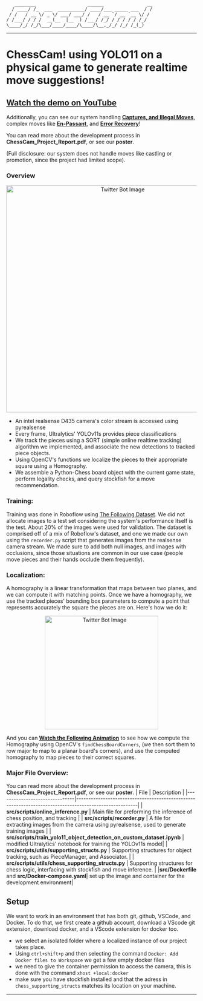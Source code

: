 ﻿
```
   ________                   ______                __
  / ____/ /_  ___  __________/ ____/___ _____ ___  / /
 / /   / __ \/ _ \/ ___/ ___/ /   / __ `/ __ `__ \/ /
/ /___/ / / /  __(__  |__  ) /___/ /_/ / / / / / /_/
\____/_/ /_/\___/____/____/\____/\__,_/_/ /_/ /_(_)
```
***

# ChessCam! using YOLO11 on a physical game to generate realtime move suggestions! 

## [Watch the demo on YouTube](https://www.youtube.com/watch?v=ubye3jiIMzM) 

Additionally, you can see our system handling [**Captures, and Illegal Moves**](https://www.youtube.com/watch?v=eKCE8y1vlIw&feature=youtu.be), complex moves like **[En-Passant](https://www.youtube.com/watch?v=eKCE8y1vlIw&feature=youtu.be)**, and **[Error Recovery](https://www.youtube.com/watch?v=qV9FdVCifS0)**! 

You can read more about the development process in **ChessCam_Project_Report.pdf**, or see our **poster**.

(Full disclosure: our system does not handle moves like castling or promotion, since the project had limited scope). 

### Overview 

<p align="center">
  <img src="https://github.com/user-attachments/assets/00e8d395-7ecd-48d3-86ec-980bfdfd2ef5" alt="Twitter Bot Image" width="600"/>
</p>

* An intel realsense D435 camera's color stream is accessed using pyrealsense
* Every frame, Ultralytics' YOLOv11s provides piece classifications
* We track the pieces using a SORT (simple online realtime tracking) algorithm we implemented, and associate the new detections to tracked piece objects.
* Using OpenCV's functions we localize the pieces to their appropriate square using a Homography.
* We assemble a Python-Chess board object with the current game state, perform legality checks, and query stockfish for a move recommendation.

### Training: 
Training was done in Roboflow using [The Following Dataset](https://app.roboflow.com/bonus-bghtl/chess-newest-71ioo/2). We did not allocate images to a test set considering the system's performance itself is the test. About 20% of the images were used for validation. The dataset is comprised off of a mix of Roboflow's dataset, and one we made our own using the `recorder.py` script that generates images from the realsense camera stream. We made sure to add both null images, and images with occlusions, since those situations are common in our use case (people move pieces and their hands occlude them frequently). 

### Localization:
A homography is a linear transformation that maps between two planes, and we can compute it with matching points. Once we have a homography, we use the tracked pieces' bounding box parameters to compute a point that represents accurately the square the pieces are on. Here's how we do it: 

<p align="center">
  <img src="https://github.com/user-attachments/assets/05e5c7e8-a762-4a3f-890a-d09b524d3911" alt="Twitter Bot Image" width="300"/>
</p>

And you can **[Watch the Following Animation](https://youtu.be/ZMWNphRdz5o)** to see how we compute the Homography using OpenCV's `findChessBoardCorners`, (we then sort them to row major to map to a planar board's corners), and use the computed homography to map pieces to their correct squares. 

### Major File Overview: 
You can read more about the development process in **ChessCam_Project_Report.pdf**, or see our **poster**.
| File                          | Description                                                                                           |
|-------------------------------|-------------------------------------------------------------------------------------------------------|
| **src/scripts/online_inference.py**                | Main file for preforming the inference of chess position, and tracking |
| **src/scripts/recorder.py** | A file for extracting images from the camera using pyrealsense, used to generate training images   |
| **src/scripts/train_yolo11_object_detection_on_custom_dataset.ipynb**   | modified Ultralytics' notebook for training the YOLOv11s model|
| **src/scripts/utils/supporting_structs.py** |  Supporting structures for object tracking, such as PieceManager, and Associator.                   |
| **src/scripts/utils/chess_supporting_structs.py** | Supporting structures for chess logic, interfacing with stockfish and move inference.                             |
|**src/Dockerfile** and **src/Docker-compose.yaml**| set up the image and container for the development environment|

## Setup

We want to work in an environment that has both git, github, VSCode, and Docker.
To do that, we first create a github account, download a VScode git extension, download docker, and a
VScode extension for docker too.

- we select an isolated folder where a localized instance of our project takes place.
- Using `ctrl+shift+p` and then selecting the command `Docker: Add Docker files to Workspace` we get a few empty docker files
- we need to give the container permission to access the camera, this is done with the command `xhost +local:docker`
- make sure you have stockfish installed and that the adress in `chess_supporting_structs` matches its location on your machine.
---
